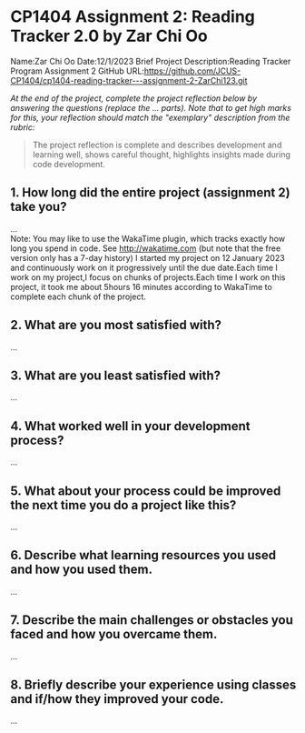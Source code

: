 # CP1404 Assignment 2: Reading Tracker 2.0 by Zar Chi Oo
Name:Zar Chi Oo
Date:12/1/2023
Brief Project Description:Reading Tracker Program Assignment 2
GitHub URL:https://github.com/JCUS-CP1404/cp1404-reading-tracker---assignment-2-ZarChi123.git

_At the end of the project, complete the project reflection below by answering the questions (replace the ... parts)._
_Note that to get high marks for this, your reflection should match the "exemplary" description from the rubric:_

> The project reflection is complete and describes development and learning well, shows careful thought, highlights insights made during code development.


## 1. How long did the entire project (assignment 2) take you?
...  
Note: You may like to use the WakaTime plugin, which tracks exactly how long you spend in code. See http://wakatime.com (but note that the free version only has a 7-day history)
I started my project on 12 January 2023 and continuously work on it progressively until the due date.Each time I work on my project,I focus on chunks of projects.Each time I work on this project, it took me about 5hours 16 minutes according to WakaTime to complete each chunk of the project.

## 2. What are you most satisfied with?
...

## 3. What are you least satisfied with?
...

## 4. What worked well in your development process?
...

## 5. What about your process could be improved the next time you do a project like this?
...

## 6. Describe what learning resources you used and how you used them.
...

## 7. Describe the main challenges or obstacles you faced and how you overcame them.
... 

## 8. Briefly describe your experience using classes and if/how they improved your code.
...
